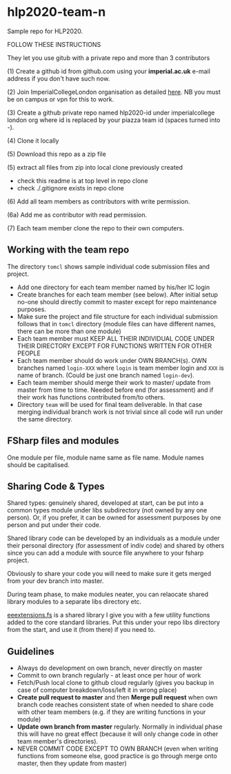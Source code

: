 # hlp2020-team-n

Sample repo for HLP2020.

FOLLOW THESE INSTRUCTIONS

They let you use gitub with a private repo and more than 3 contributors

(1) Create a github id from github.com using your **imperial.ac.uk** e-mail address if you don't have such now.

(2) Join ImperialCollegeLondon organisation as detailed [here](https://www.imperial.ac.uk/admin-services/ict/self-service/research-support/research-support-systems/github/working-with-githubcom/). NB you must be on campus or vpn for this to work.

(3) Create a github private repo named hlp2020-id under imperialcollege london org where id is replaced by your piazza team id (spaces turned into -).

(4) Clone it locally 

(5) Download this repo as a zip file

(5) extract all files from zip into local clone previously created

   - check this readme is at top level in repo clone
   - check ./.gitignore exists in repo clone

(6) Add all team members as contributors with write permission.

(6a) Add me as contributor with read permission.

(7) Each team member clone the repo to their own computers.

## Working with the team repo

The directory `tomcl` shows sample individual code submission files and project.

* Add one directory for each team member named by his/her IC login
* Create branches for each team member (see below). After initial setup no-one should directly commit to master except for repo maintenance purposes.
* Make sure the project and file structure for each individual submission follows that in `tomcl` directory (module files can have different names, there can be more than one module)
* Each team member must KEEP ALL THEIR INDIVIDUAL CODE UNDER THEIR DIRECTORY EXCEPT FOR FUNCTIONS WRITTEN FOR OTHER PEOPLE
* Each team member should do work under OWN BRANCH(s). OWN branches named `login-XXX` where `login` is team member login and `XXX` is name of branch. (Could be just one branch named `login-dev`).
* Each team member should merge their work to master/ update from master from time to time. Needed before end (for assessment) and if their work has functions contributed from/to others.
* Directory `team` will be used for final team deliverable. In that case merging individual branch work is not trivial since all code will run under the same directory.

## FSharp files and modules

One module per file, module name same as file name. Module names should be capitalised.

## Sharing Code & Types

Shared types: genuinely shared, developed at start, can be put into a common types module under libs subdirectory (not owned by any one person). Or, if you prefer, it can be owned for assessment purposes by one person and put under their code.

Shared library code can be developed by an individuals as a module under their personal directory (for assessment of indiv code) and shared by others since you can add a module with source file anywhere to your fsharp project.

Obviously to share your code you will need to make sure it gets merged from your dev branch into master.

During team phase, to make modules neater, you can relaocate shared library modules to a separate libs directory etc.

[eeextensions.fs](https://intranet.ee.ic.ac.uk/t.clarke/hlp/images/eeextensions.zip) is a shared library I give you with a few utility functions added to the core standard libraries. Put this under your repo  libs directory from the start, and use it (from there) if you need to.

## Guidelines

* Always do development on own branch, never directly on master
* Commit to own branch regularly - at least once per hour of work
* Fetch/Push local clone to github cloud regularly (gives you backup in case of computer breakdown/loss/left it in wrong place)
* **Create pull request to master** and then **Merge pull request** when own branch code reaches consistent state of when needed to share code with other team members (e.g. if they are writing functions in your module)
* **Update own branch from master** regularly. Normally in individual phase this will have no great effect (because it will only change code in other team member's directories).
* NEVER COMMIT CODE EXCEPT TO OWN BRANCH (even when writing functions from someone else, good practice is go through merge onto master, then they update from master)


